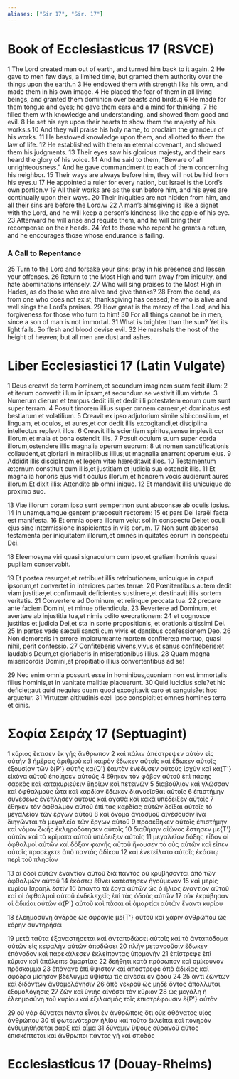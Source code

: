 ```yaml
---
aliases: ["Sir 17", "Sir. 17"]
---
```



# Book of Ecclesiasticus 17 (RSVCE)

1 The Lord created man out of earth, and turned him back to it again.
2 He gave to men few days, a limited time, but granted them authority over the things upon the earth.n
3 He endowed them with strength like his own, and made them in his own image.
4 He placed the fear of them in all living beings, and granted them dominion over beasts and birds.q
6 He made for them tongue and eyes; he gave them ears and a mind for thinking.
7 He filled them with knowledge and understanding, and showed them good and evil.
8 He set his eye upon their hearts to show them the majesty of his works.s
10 And they will praise his holy name, to proclaim the grandeur of his works.
11 He bestowed knowledge upon them, and allotted to them the law of life.
12 He established with them an eternal covenant, and showed them his judgments.
13 Their eyes saw his glorious majesty, and their ears heard the glory of his voice.
14 And he said to them, “Beware of all unrighteousness.” And he gave commandment to each of them concerning his neighbor.
15 Their ways are always before him, they will not be hid from his eyes.u
17 He appointed a ruler for every nation, but Israel is the Lord’s own portion.v
19 All their works are as the sun before him, and his eyes are continually upon their ways.
20 Their iniquities are not hidden from him, and all their sins are before the Lord.w
22 A man’s almsgiving is like a signet with the Lord, and he will keep a person’s kindness like the apple of his eye.
23 Afterward he will arise and requite them, and he will bring their recompense on their heads.
24 Yet to those who repent he grants a return, and he encourages those whose endurance is failing.
### A Call to Repentance
25 Turn to the Lord and forsake your sins; pray in his presence and lessen your offenses.
26 Return to the Most High and turn away from iniquity, and hate abominations intensely.
27 Who will sing praises to the Most High in Hades, as do those who are alive and give thanks?
28 From the dead, as from one who does not exist, thanksgiving has ceased; he who is alive and well sings the Lord’s praises.
29 How great is the mercy of the Lord, and his forgiveness for those who turn to him!
30 For all things cannot be in men, since a son of man is not immortal.
31 What is brighter than the sun? Yet its light fails. So flesh and blood devise evil.
32 He marshals the host of the height of heaven; but all men are dust and ashes.


# Liber Ecclesiastici 17 (Latin Vulgate)

1 Deus creavit de terra hominem,et secundum imaginem suam fecit illum:
2 et iterum convertit illum in ipsam,et secundum se vestivit illum virtute.
3 Numerum dierum et tempus dedit illi,et dedit illi potestatem eorum quæ sunt super terram.
4 Posuit timorem illius super omnem carnem,et dominatus est bestiarum et volatilium.
5 Creavit ex ipso adjutorium simile sibi:consilium, et linguam, et oculos, et aures,et cor dedit illis excogitandi,et disciplina intellectus replevit illos.
6 Creavit illis scientiam spiritus,sensu implevit cor illorum,et mala et bona ostendit illis.
7 Posuit oculum suum super corda illorum,ostendere illis magnalia operum suorum:
8 ut nomen sanctificationis collaudent,et gloriari in mirabilibus illius;ut magnalia enarrent operum ejus.
9 Addidit illis disciplinam,et legem vitæ hæreditavit illos.
10 Testamentum æternum constituit cum illis,et justitiam et judicia sua ostendit illis.
11 Et magnalia honoris ejus vidit oculus illorum,et honorem vocis audierunt aures illorum.Et dixit illis: Attendite ab omni iniquo.
12 Et mandavit illis unicuique de proximo suo.

13 Viæ illorum coram ipso sunt semper:non sunt absconsæ ab oculis ipsius.
14 In unamquamque gentem præposuit rectorem:
15 et pars Dei Israël facta est manifesta.
16 Et omnia opera illorum velut sol in conspectu Dei:et oculi ejus sine intermissione inspicientes in viis eorum.
17 Non sunt absconsa testamenta per iniquitatem illorum,et omnes iniquitates eorum in conspectu Dei.

18 Eleemosyna viri quasi signaculum cum ipso,et gratiam hominis quasi pupillam conservabit.

19 Et postea resurget,et retribuet illis retributionem, unicuique in caput ipsorum,et convertet in interiores partes terræ.
20 Pœnitentibus autem dedit viam justitiæ,et confirmavit deficientes sustinere,et destinavit illis sortem veritatis.
21 Convertere ad Dominum, et relinque peccata tua:
22 precare ante faciem Domini, et minue offendicula.
23 Revertere ad Dominum, et avertere ab injustitia tua,et nimis odito execrationem:
24 et cognosce justitias et judicia Dei,et sta in sorte propositionis, et orationis altissimi Dei.
25 In partes vade sæculi sancti,cum vivis et dantibus confessionem Deo.
26 Non demoreris in errore impiorum:ante mortem confitere:a mortuo, quasi nihil, perit confessio.
27 Confiteberis vivens,vivus et sanus confiteberis:et laudabis Deum,et gloriaberis in miserationibus illius.
28 Quam magna misericordia Domini,et propitiatio illius convertentibus ad se!

29 Nec enim omnia possunt esse in hominibus,quoniam non est immortalis filius hominis,et in vanitate malitiæ placuerunt.
30 Quid lucidius sole?et hic deficiet;aut quid nequius quam quod excogitavit caro et sanguis?et hoc arguetur.
31 Virtutem altitudinis cæli ipse conspicit:et omnes homines terra et cinis.


# Σοφία Σειράχ 17 (Septuagint)

1 κύριος ἔκτισεν ἐκ γῆς ἄνθρωπον
2 καὶ πάλιν ἀπέστρεψεν αὐτὸν εἰς αὐτήν
3 ἡμέρας ἀριθμοῦ καὶ καιρὸν ἔδωκεν αὐτοῖς καὶ ἔδωκεν αὐτοῖς ἐξουσίαν τῶν ἐ{P'} αὐτῆς κα{Q'} ἑαυτὸν ἐνέδυσεν αὐτοὺς ἰσχὺν καὶ κα{T'} εἰκόνα αὐτοῦ ἐποίησεν αὐτούς
4 ἔθηκεν τὸν φόβον αὐτοῦ ἐπὶ πάσης σαρκὸς καὶ κατακυριεύειν θηρίων καὶ πετεινῶν
5 διαβούλιον καὶ γλῶσσαν καὶ ὀφθαλμούς ὦτα καὶ καρδίαν ἔδωκεν διανοεῖσθαι αὐτοῖς
6 ἐπιστήμην συνέσεως ἐνέπλησεν αὐτοὺς καὶ ἀγαθὰ καὶ κακὰ ὑπέδειξεν αὐτοῖς
7 ἔθηκεν τὸν ὀφθαλμὸν αὐτοῦ ἐπὶ τὰς καρδίας αὐτῶν δεῖξαι αὐτοῖς τὸ μεγαλεῖον τῶν ἔργων αὐτοῦ
8 καὶ ὄνομα ἁγιασμοῦ αἰνέσουσιν ἵνα διηγῶνται τὰ μεγαλεῖα τῶν ἔργων αὐτοῦ
9 προσέθηκεν αὐτοῖς ἐπιστήμην καὶ νόμον ζωῆς ἐκληροδότησεν αὐτοῖς
10 διαθήκην αἰῶνος ἔστησεν με{T'} αὐτῶν καὶ τὰ κρίματα αὐτοῦ ὑπέδειξεν αὐτοῖς
11 μεγαλεῖον δόξης εἶδον οἱ ὀφθαλμοὶ αὐτῶν καὶ δόξαν φωνῆς αὐτοῦ ἤκουσεν τὸ οὖς αὐτῶν καὶ εἶπεν αὐτοῖς προσέχετε ἀπὸ παντὸς ἀδίκου
12 καὶ ἐνετείλατο αὐτοῖς ἑκάστῳ περὶ τοῦ πλησίον

13 αἱ ὁδοὶ αὐτῶν ἐναντίον αὐτοῦ διὰ παντός οὐ κρυβήσονται ἀπὸ τῶν ὀφθαλμῶν αὐτοῦ
14 ἑκάστῳ ἔθνει κατέστησεν ἡγούμενον
15 καὶ μερὶς κυρίου Ισραηλ ἐστίν
16 ἅπαντα τὰ ἔργα αὐτῶν ὡς ὁ ἥλιος ἐναντίον αὐτοῦ καὶ οἱ ὀφθαλμοὶ αὐτοῦ ἐνδελεχεῖς ἐπὶ τὰς ὁδοὺς αὐτῶν
17 οὐκ ἐκρύβησαν αἱ ἀδικίαι αὐτῶν ἀ{P'} αὐτοῦ καὶ πᾶσαι αἱ ἁμαρτίαι αὐτῶν ἔναντι κυρίου

18 ἐλεημοσύνη ἀνδρὸς ὡς σφραγὶς με{T'} αὐτοῦ καὶ χάριν ἀνθρώπου ὡς κόρην συντηρήσει

19 μετὰ ταῦτα ἐξαναστήσεται καὶ ἀνταποδώσει αὐτοῖς καὶ τὸ ἀνταπόδομα αὐτῶν εἰς κεφαλὴν αὐτῶν ἀποδώσει
20 πλὴν μετανοοῦσιν ἔδωκεν ἐπάνοδον καὶ παρεκάλεσεν ἐκλείποντας ὑπομονήν
21 ἐπίστρεφε ἐπὶ κύριον καὶ ἀπόλειπε ἁμαρτίας
22 δεήθητι κατὰ πρόσωπον καὶ σμίκρυνον πρόσκομμα
23 ἐπάναγε ἐπὶ ὕψιστον καὶ ἀπόστρεφε ἀπὸ ἀδικίας καὶ σφόδρα μίσησον βδέλυγμα ὑψίστῳ τίς αἰνέσει ἐν ᾅδου
24 
25 ἀντὶ ζώντων καὶ διδόντων ἀνθομολόγησιν
26 ἀπὸ νεκροῦ ὡς μηδὲ ὄντος ἀπόλλυται ἐξομολόγησις
27 ζῶν καὶ ὑγιὴς αἰνέσει τὸν κύριον
28 ὡς μεγάλη ἡ ἐλεημοσύνη τοῦ κυρίου καὶ ἐξιλασμὸς τοῖς ἐπιστρέφουσιν ἐ{P'} αὐτόν

29 οὐ γὰρ δύναται πάντα εἶναι ἐν ἀνθρώποις ὅτι οὐκ ἀθάνατος υἱὸς ἀνθρώπου
30 τί φωτεινότερον ἡλίου καὶ τοῦτο ἐκλείπει καὶ πονηρὸν ἐνθυμηθήσεται σὰρξ καὶ αἷμα
31 δύναμιν ὕψους οὐρανοῦ αὐτὸς ἐπισκέπτεται καὶ ἄνθρωποι πάντες γῆ καὶ σποδός


# Ecclesiasticus 17 (Douay-Rheims)

